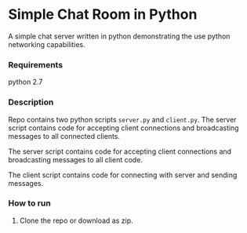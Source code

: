 # Simple Chat Room in Python
A simple chat server written in python demonstrating the use python networking capabilities.

### Requirements

python 2.7

### Description

Repo contains two python scripts `server.py` and `client.py`.
The server script contains code for accepting client connections and broadcasting messages to all connected clients.

The server script contains code for accepting client connections and broadcasting messages to all client code.

The client script contains code for connecting with server and sending messages.


### How to run

1. Clone the repo or download as zip.

